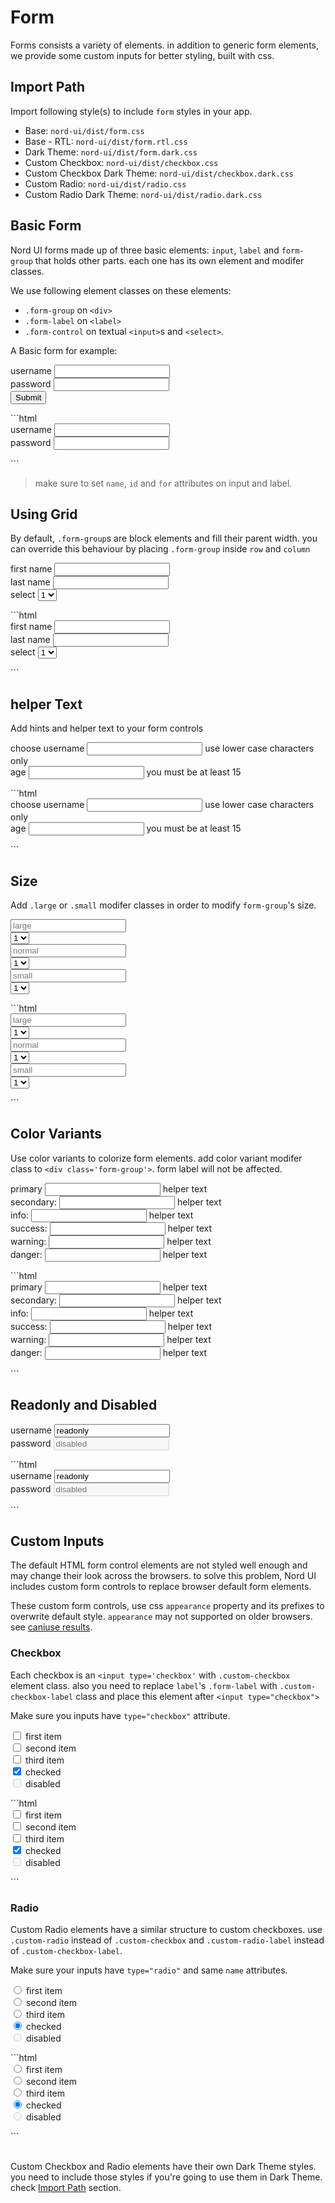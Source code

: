 # Form

Forms consists a variety of elements. in addition to generic form elements, we provide some custom inputs for better styling, built with css.


## Import Path

Import following style(s) to include `form` styles in your app.

- Base: `nord-ui/dist/form.css`
- Base - RTL: `nord-ui/dist/form.rtl.css`
- Dark Theme: `nord-ui/dist/form.dark.css`
- Custom Checkbox: `nord-ui/dist/checkbox.css`
- Custom Checkbox Dark Theme: `nord-ui/dist/checkbox.dark.css`
- Custom Radio: `nord-ui/dist/radio.css`
- Custom Radio Dark Theme: `nord-ui/dist/radio.dark.css`

## Basic Form

Nord UI forms made up of three basic elements: `input`, `label` and `form-group` that holds other parts. each one has its own element and modifer classes.

We use following element classes on these elements:
- `.form-group` on `<div>`
- `.form-label` on `<label>`
- `.form-control` on textual `<input>`s and `<select>`.

A Basic form for example:

<div class='code-example'>
	<div class='preview'>
		<form>
			<div class="form-group">
				<label class="form-label" for="example-username">username</label>
				<input class="form-control" type="text" name="user-username" id="example-username">
			</div>
			<div class="form-group">
				<label class="form-label" for="example-password">password</label>
				<input class="form-control" type="password" name="user-password" id="example-password">
			</div>
			<button class="btn primary">Submit</button>
		</form>
	</div>
	<div class='source'>
```html
<form>
	<div class="form-group">
		<label class="form-label" for="example-username">username</label>
		<input class="form-control" type="password" name="user-username" id="example-username">
	</div>
	<div class="form-group">
		<label class="form-label" for="example-password">password</label>
		<input class="form-control" type="password" name="user-password" id="example-password">
	</div>
</form>
```
	</div>
</div>

> make sure to set `name`, `id` and `for` attributes on input and label.

## Using Grid

By default, `.form-group`s are block elements and fill their parent width. you can override this behaviour by placing `.form-group` inside `row` and `column`

<div class='code-example'>
	<div class='preview'>
		<form>
			<div class="row gutter-tiny">
				<div class="col xs-12 md-4">
					<div class="form-group">
						<label class="form-label" for="example-firstname">first name</label>
						<input class="form-control" type="text" name="user-firstname" id="example-firstname">
					</div>	
				</div>
				<div class="col xs-12 md-4">
					<div class="form-group">
						<label class="form-label" for="example-lastname">last name</label>
						<input class="form-control" type="text" name="user-lastname" id="example-lastname">
					</div>
				</div>
				<div class="col xs-12 md-4">
					<div class="form-group">
						<label class="form-label" for='example-options'>select</label>
						<select class="form-control" id="example-options">
							<option>1</option>
							<option>2</option>
							<option>3</option>
						</select>
					</div>
				</div>
			</div>
		</form>
	</div>
	<div class='source fixed-height'>
```html
<form>
	<div class="row gutter-tiny">
		<div class="col xs-12 md-4">
			<div class="form-group">
				<label class="form-label" for="example-firstname">first name</label>
				<input class="form-control" type="text" name="user-firstname" id="example-firstname">
			</div>	
		</div>
		<div class="col xs-12 md-4">
			<div class="form-group">
				<label class="form-label" for="example-lastname">last name</label>
				<input class="form-control" type="text" name="user-lastname" id="example-lastname">
			</div>
		</div>
		<div class="col xs-12 md-4">
			<div class="form-group">
				<label class="form-label" for='example-options'>select</label>
				<select class="form-control" id="example-options">
					<option>1</option>
					<option>2</option>
					<option>3</option>
				</select>
			</div>
		</div>
	</div>
</form>
```
	</div>
</div>

## helper Text

Add hints and helper text to your form controls

<div class='code-example'>
	<div class='preview'>
		<form>
			<div class="row gutter-tiny">
				<div class="col xs-12 md-6">
					<div class="form-group">
						<label class="form-label" for="example-new-username">choose username</label>
						<input class="form-control" type="text" name="user-new-username" id="example-new-username">
						<span class="form-helper">use lower case characters only</span>
					</div>	
				</div>
				<div class="col xs-12 md-6">
					<div class="form-group">
						<label class="form-label" for="example-new-age">age</label>
						<input class="form-control" type="number" name="user-new-age" id="example-new-age">
						<span class="form-helper">you must be at least 15</span>
					</div>
				</div>
			</div>
		</form>
	</div>
	<div class='source fixed-height'>
```html
<form>
	<div class="row gutter-tiny">
		<div class="col xs-12 md-6">
			<div class="form-group">
				<label class="form-label" for="example-new-username">choose username</label>
				<input class="form-control" type="text" name="user-new-username" id="example-new-username">
				<span class="form-helper">use lower case characters only</span>
			</div>	
		</div>
		<div class="col xs-12 md-6">
			<div class="form-group">
				<label class="form-label" for="example-new-age">age</label>
				<input class="form-control" type="number" name="user-new-age" id="example-new-age">
				<span class="form-helper">you must be at least 15</span>
			</div>
		</div>
	</div>
</form>
```
	</div>
</div>

## Size

Add `.large` or `.small` modifer classes in order to modify `form-group`'s size.

<div class='code-example'>
	<div class='preview'>
		<form>
			<div class="row gutter-tiny">
				<div class="col xs-12 md-6">
					<div class="form-group large">
						<input class="form-control" type="text" name="large-input" placeholder="large">
					</div>	
				</div>
				<div class="col xs-12 md-6">
					<div class="form-group large">
						<select class="form-control" name="large-select">
							<option>1</option>
							<option>2</option>
							<option>3</option>
						</select>
					</div>
				</div>
			</div>
			<div class="row gutter-tiny">
				<div class="col xs-12 md-6">
					<div class="form-group">
						<input class="form-control" type="text" name="input-normal" placeholder="normal">
					</div>
				</div>
				<div class="col xs-12 md-6">
					<div class="form-group">
						<select class="form-control" name="normal-select">
							<option>1</option>
							<option>2</option>
							<option>3</option>
						</select>
					</div>
				</div>
			</div>
			<div class="row gutter-tiny">
				<div class="col xs-12 md-6">
					<div class="form-group small">
						<input class="form-control" type="text" name="input-small" placeholder="small">
					</div>
				</div>
				<div class="col xs-12 md-6">
					<div class="form-group small">
						<select class="form-control" name="small-select">
							<option>1</option>
							<option>2</option>
							<option>3</option>
						</select>
					</div>
				</div>
			</div>
		</form>
	</div>
	<div class='source fixed-height'>
```html
<form>
	<div class="row gutter-tiny">
		<div class="col xs-12 md-6">
			<div class="form-group large">
				<input class="form-control" type="text" name="large-input" placeholder="large">
			</div>	
		</div>
		<div class="col xs-12 md-6">
			<div class="form-group large">
				<select class="form-control" name="large-select">
					<option>1</option>
					<option>2</option>
					<option>3</option>
				</select>
			</div>
		</div>
	</div>
	<div class="row gutter-tiny">
		<div class="col xs-12 md-6">
			<div class="form-group">
				<input class="form-control" type="text" name="input-normal" placeholder="normal">
			</div>
		</div>
		<div class="col xs-12 md-6">
			<div class="form-group">
				<select class="form-control" name="normal-select">
					<option>1</option>
					<option>2</option>
					<option>3</option>
				</select>
			</div>
		</div>
	</div>
	<div class="row gutter-tiny">
		<div class="col xs-12 md-6">
			<div class="form-group small">
				<input class="form-control" type="text" name="input-small" placeholder="small">
			</div>
		</div>
		<div class="col xs-12 md-6">
			<div class="form-group small">
				<select class="form-control" name="small-select">
					<option>1</option>
					<option>2</option>
					<option>3</option>
				</select>
			</div>
		</div>
	</div>
</form>
```
	</div>
</div>

## Color Variants

Use color variants to colorize form elements. add color variant modifer class to `<div class='form-group'>`. form label will not be affected.

<div class='code-example'>
	<div class='preview'>
		<form>
			<div class="row gutter-tiny">
				<div class="col xs-12 md-6">
					<div class="form-group primary">
						<label class="form-label" for="primary-variant-input">primary</label>
						<input class="form-control" id="primary-variant-input" type="text" name="primary-input">
						<span class="form-helper">helper text</span>
					</div>	
				</div>
				<div class="col xs-12 md-6">
					<div class="form-group secondary">
						<label class="form-label" for="secondary-variant-input">secondary:</label>
						<input class="form-control" id="secondary-variant-input" type="text" name="secondary-input">
						<span class="form-helper">helper text</span>
					</div>
				</div>
				<div class="col xs-12 md-6">
					<div class="form-group info">
						<label class="form-label" for="info-variant-input">info:</label>
						<input class="form-control" id="info-variant-input" type="text" name="info-input">
						<span class="form-helper">helper text</span>
					</div>
				</div>
				<div class="col xs-12 md-6">
					<div class="form-group success">
						<label class="form-label" for="success-variant-input">success:</label>
						<input class="form-control" id="success-variant-input" type="text" name="success-input">
						<span class="form-helper">helper text</span>
					</div>
				</div>
				<div class="col xs-12 md-6">
					<div class="form-group warning">
						<label class="form-label" for="warning-variant-input">warning:</label>
						<input class="form-control" id="warning-variant-input" type="text" name="warning-input">
						<span class="form-helper">helper text</span>
					</div>
				</div>
				<div class="col xs-12 md-6">
					<div class="form-group danger">
						<label class="form-label" for="danger-variant-input">danger:</label>
						<input class="form-control" id="danger-variant-input" type="text" name="danger-input">
						<span class="form-helper">helper text</span>
					</div>
				</div>
			</div>
		</form>
	</div>
	<div class='source fixed-height'>
```html
<form>
	<div class="row gutter-tiny">
		<div class="col xs-12 md-6">
			<div class="form-group primary">
				<label class="form-label" for="primary-variant-input">primary</label>
				<input class="form-control" id="primary-variant-input" type="text" name="primary-input">
				<span class="form-helper">helper text</span>
			</div>	
		</div>
		<div class="col xs-12 md-6">
			<div class="form-group secondary">
				<label class="form-label" for="secondary-variant-input">secondary:</label>
				<input class="form-control" id="secondary-variant-input" type="text" name="secondary-input">
				<span class="form-helper">helper text</span>
			</div>
		</div>
		<div class="col xs-12 md-6">
			<div class="form-group info">
				<label class="form-label" for="info-variant-input">info:</label>
				<input class="form-control" id="info-variant-input" type="text" name="info-input">
				<span class="form-helper">helper text</span>
			</div>
		</div>
		<div class="col xs-12 md-6">
			<div class="form-group success">
				<label class="form-label" for="success-variant-input">success:</label>
				<input class="form-control" id="success-variant-input" type="text" name="success-input">
				<span class="form-helper">helper text</span>
			</div>
		</div>
		<div class="col xs-12 md-6">
			<div class="form-group warning">
				<label class="form-label" for="warning-variant-input">warning:</label>
				<input class="form-control" id="warning-variant-input" type="text" name="warning-input">
				<span class="form-helper">helper text</span>
			</div>
		</div>
		<div class="col xs-12 md-6">
			<div class="form-group danger">
				<label class="form-label" for="danger-variant-input">danger:</label>
				<input class="form-control" id="danger-variant-input" type="text" name="danger-input">
				<span class="form-helper">helper text</span>
			</div>
		</div>
	</div>
</form>
```
	</div>
</div>

## Readonly and Disabled

<div class='code-example'>
	<div class='preview'>
		<form>
			<div class="form-group">
				<label class="form-label" for="example-readonly">username</label>
				<input class="form-control" type="text" name="user-username" id="example-readonly" readonly value="readonly">
			</div>
			<div class="form-group">
				<label class="form-label" for="example-disabled">password</label>
				<input class="form-control" type="text" name="user-password" id="example-disabled" disabled placeholder="disabled">
			</div>
		</form>
	</div>
	<div class='source'>
```html
<form>
	<div class="form-group">
		<label class="form-label" for="example-readonly">username</label>
		<input class="form-control" type="text" name="user-username" id="example-readonly" readonly value="readonly">
	</div>
	<div class="form-group">
		<label class="form-label" for="example-disabled">password</label>
		<input class="form-control" type="text" name="user-password" id="example-disabled" disabled placeholder="disabled">
	</div>
</form>
```
	</div>
</div>

## Custom Inputs

The default HTML form control elements are not styled well enough and may change their look across the browsers. to solve this problem, Nord UI includes custom form controls to replace browser default form elements.

These custom form controls, use css `appearance` property and its prefixes to overwrite default style. `appearance` may not supported on older browsers. see [caniuse results](https://caniuse.com/#feat=mdn-css_properties_appearance_none).

### Checkbox

Each checkbox is an `<input type='checkbox'` with `.custom-checkbox` element class. also you need to replace `label`'s `.form-label` with `.custom-checkbox-label` class and place this element after `<input type="checkbox">`

Make sure you inputs have `type="checkbox"` attribute.

<div class='code-example'>
	<div class='preview'>
		<form>
			<div class="form-group">
				<input class="custom-checkbox" type="checkbox" name="custom-checkbox-group" id="example-custom-checkbox1">
				<label class="custom-checkbox-label" for="example-custom-checkbox1">first item</label>
			</div>
			<div class="form-group">
				<input class="custom-checkbox" type="checkbox" name="custom-checkbox-group" id="example-custom-checkbox2">
				<label class="custom-checkbox-label" for="example-custom-checkbox2">second item</label>
			</div>
			<div class="form-group">
				<input class="custom-checkbox" type="checkbox" name="custom-checkbox-group" id="example-custom-checkbox3">
				<label class="custom-checkbox-label" for="example-custom-checkbox3">third item</label>
			</div>
			<div class="form-group">
				<input class="custom-checkbox" type="checkbox" name="custom-checkbox-group" id="example-custom-checkbox4" checked>
				<label class="custom-checkbox-label" for="example-custom-checkbox4">checked</label>
			</div>
			<div class="form-group">
				<input class="custom-checkbox" type="checkbox" name="custom-checkbox-group" id="example-custom-checkbox5" disabled>
				<label class="custom-checkbox-label" for="example-custom-checkbox5">disabled</label>
			</div>
		</form>
	</div>
	<div class='source fixed-height'>
```html
<form>
	<div class="form-group">
		<input class="custom-checkbox" type="checkbox" name="custom-checkbox-group" id="example-custom-checkbox1">
		<label class="custom-checkbox-label" for="example-custom-checkbox1">first item</label>
	</div>
	<div class="form-group">
		<input class="custom-checkbox" type="checkbox" name="custom-checkbox-group" id="example-custom-checkbox2">
		<label class="custom-checkbox-label" for="example-custom-checkbox2">second item</label>
	</div>
	<div class="form-group">
		<input class="custom-checkbox" type="checkbox" name="custom-checkbox-group" id="example-custom-checkbox3">
		<label class="custom-checkbox-label" for="example-custom-checkbox3">third item</label>
	</div>
	<div class="form-group">
		<input class="custom-checkbox" type="checkbox" name="custom-checkbox-group" id="example-custom-checkbox4" checked>
		<label class="custom-checkbox-label" for="example-custom-checkbox4">checked</label>
	</div>
	<div class="form-group">
		<input class="custom-checkbox" type="checkbox" name="custom-checkbox-group" id="example-custom-checkbox5" disabled>
		<label class="custom-checkbox-label" for="example-custom-checkbox5">disabled</label>
	</div>
</form>
```
	</div>
</div>

### Radio

Custom Radio elements have a similar structure to custom checkboxes. use `.custom-radio` instead of `.custom-checkbox` and `.custom-radio-label` instead of `.custom-checkbox-label`.

Make sure your inputs have `type="radio"` and same `name` attributes.

<div class='code-example'>
	<div class='preview'>
		<form>
			<div class="form-group">
				<input class="custom-radio" type="radio" name="custom-radio-group" id="example-custom-radio1">
				<label class="custom-radio-label" for="example-custom-radio1">first item</label>
			</div>
			<div class="form-group">
				<input class="custom-radio" type="radio" name="custom-radio-group" id="example-custom-radio2">
				<label class="custom-radio-label" for="example-custom-radio2">second item</label>
			</div>
			<div class="form-group">
				<input class="custom-radio" type="radio" name="custom-radio-group" id="example-custom-radio3">
				<label class="custom-radio-label" for="example-custom-radio3">third item</label>
			</div>
			<div class="form-group">
				<input class="custom-radio" type="radio" name="custom-radio-group" id="example-custom-radio4" checked>
				<label class="custom-radio-label" for="example-custom-radio4">checked</label>
			</div>
			<div class="form-group">
				<input class="custom-radio" type="radio" name="custom-radio-group" id="example-custom-radio5" disabled>
				<label class="custom-radio-label" for="example-custom-radio5">disabled</label>
			</div>
		</form>
	</div>
	<div class='source fixed-height'>
```html
<form>
	<div class="form-group">
		<input class="custom-radio" type="radio" name="custom-radio-group" id="example-custom-radio1">
		<label class="custom-radio-label" for="example-custom-radio1">first item</label>
	</div>
	<div class="form-group">
		<input class="custom-radio" type="radio" name="custom-radio-group" id="example-custom-radio2">
		<label class="custom-radio-label" for="example-custom-radio2">second item</label>
	</div>
	<div class="form-group">
		<input class="custom-radio" type="radio" name="custom-radio-group" id="example-custom-radio3">
		<label class="custom-radio-label" for="example-custom-radio3">third item</label>
	</div>
	<div class="form-group">
		<input class="custom-radio" type="radio" name="custom-radio-group" id="example-custom-radio4" checked>
		<label class="custom-radio-label" for="example-custom-radio4">checked</label>
	</div>
	<div class="form-group">
		<input class="custom-radio" type="radio" name="custom-radio-group" id="example-custom-radio5" disabled>
		<label class="custom-radio-label" for="example-custom-radio5">disabled</label>
	</div>
</form>
```
	</div>
</div>
<br>

Custom Checkbox and Radio elements have their own Dark Theme styles. you need to include those styles if you're going to use them in Dark Theme. check [Import Path](/docs/components/form#importpath) section.